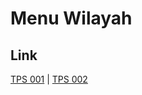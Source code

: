 # Menu Wilayah

## Link

[TPS 001](https://github.com/gigit-pemilu/pemilu-2024-94-papua-tengah/tree/main/pileg-dpr/hitung-suara/sub/94-papua-tengah/sub/04-mimika/sub/09-kuala-kencana/sub/2006-mimika-gunung/sub/001-tps)
 | 
[TPS 002](https://github.com/gigit-pemilu/pemilu-2024-94-papua-tengah/tree/main/pileg-dpr/hitung-suara/sub/94-papua-tengah/sub/04-mimika/sub/09-kuala-kencana/sub/2006-mimika-gunung/sub/002-tps)

